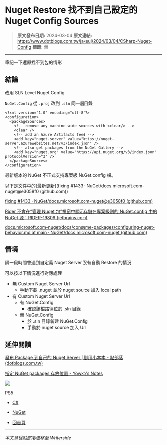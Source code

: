 # Nuget Restore 找不到自己設定的 Nuget Config Sources

> **原文發布日期:** 2024-03-04
> **原文連結:** https://www.dotblogs.com.tw/jakeuj/2024/03/04/CSharp-Nuget-Config
> **標籤:** 無

---

筆記一下還原找不到包的情形

## 結論

改用 SLN Level Nuget Config

`NuGet.Config` 從 `.proj` 改到 `.sln` 同一層目錄

```
<?xml version="1.0" encoding="utf-8"?>
<configuration>
  <packageSources>
    <!-- remove any machine-wide sources with <clear/> -->
    <clear />
    <!-- add an Azure Artifacts feed -->
    <add key="nuget.server" value="https://nuget-server.azurewebsites.net/v3/index.json" />
    <!-- also get packages from the NuGet Gallery -->
    <add key="nuget.org" value="https://api.nuget.org/v3/index.json" protocolVersion="3" />
  </packageSources>
</configuration>
```

最新版本的 NuGet 不正式支持專案級 NuGet.config 檔。

以下是文件中的[最新更新](fixing #1433 · NuGet/docs.microsoft.com-nuget@e3058f0 (github.com))

[fixing #1433 · NuGet/docs.microsoft.com-nuget@e3058f0 (github.com)](https://github.com/NuGet/docs.microsoft.com-nuget/commit/e3058f0061995ce8d5c5c71f6c9d9a865ce2384b)

[Rider 不會在“管理 Nuget 包”視窗中顯示存儲在專案級別的 NuGet.config 中的 NuGet 源：RIDER-19809 (jetbrains.com)](https://youtrack.jetbrains.com/issue/RIDER-19809/Rider-does-not-show-NuGet-feeds-from-NuGet.config-stored-at-project-level-in-Manage-Nuget-Packages-window)

[docs.microsoft.com-nuget/docs/consume-packages/configuring-nuget-behavior.md at main · NuGet/docs.microsoft.com-nuget (github.com)](https://github.com/NuGet/docs.microsoft.com-nuget/blob/main/docs/consume-packages/configuring-nuget-behavior.md#config-file-locations-and-uses)

## 情境

隔一段時間會遇到自定義 Nuget Server 沒有自動 Restore 的情況

可以按以下情況進行對應處理

* 無 Custom Nuget Server Url
  + 手動下載 .nuget 並於 nuget source 加入 local path
* 有 Custom Nuget Server Url
  + 有 NuGet.Config
    - 確認該檔路徑位於 .sln 目錄
  + 無 NuGet.Config
    - 於 .sln 目錄新建 NuGet.Config
    - 手動於 nuget source 加入 Url

## 延伸閱讀

[發布 Package 到自己的 Nuget Server | 御用小本本 - 點部落 (dotblogs.com.tw)](https://dotblogs.com.tw/jakeuj/2022/12/19/dotnet-nuget-push-Package-Nuget-Server)

[指定 NuGet packages 存放位置 - Yowko's Notes](https://blog.yowko.com/nuget-folder/)

![](https://card.psnprofiles.com/1/jakeuj.png)

PS5

* [C#](/jakeuj/Tags?qq=C%23)
* [NuGet](/jakeuj/Tags?qq=NuGet)

* [回首頁](/jakeuj)

---

*本文章從點部落遷移至 Writerside*
